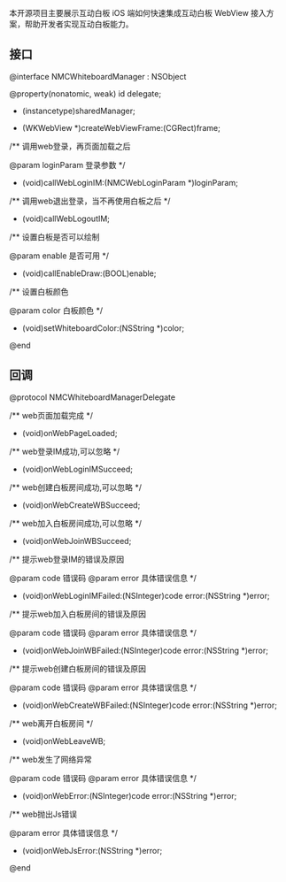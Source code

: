 本开源项目主要展示互动白板 iOS 端如何快速集成互动白板 WebView 接入方案，帮助开发者实现互动白板能力。

## 接口
  @interface NMCWhiteboardManager : NSObject

  @property(nonatomic, weak) id<NMCWhiteboardManagerDelegate> delegate;

  + (instancetype)sharedManager;

  - (WKWebView *)createWebViewFrame:(CGRect)frame;

  /**
   调用web登录，再页面加载之后

   @param loginParam 登录参数
   */
  - (void)callWebLoginIM:(NMCWebLoginParam *)loginParam;

  /**
   调用web退出登录，当不再使用白板之后
   */
  - (void)callWebLogoutIM;

  /**
   设置白板是否可以绘制

   @param enable 是否可用
   */
  - (void)callEnableDraw:(BOOL)enable;

  /**
   设置白板颜色

   @param color 白板颜色
   */
  - (void)setWhiteboardColor:(NSString *)color;

  @end

## 回调
  @protocol NMCWhiteboardManagerDelegate <NSObject>

  /**
   web页面加载完成
   */
  - (void)onWebPageLoaded;

  /**
   web登录IM成功,可以忽略
   */
  - (void)onWebLoginIMSucceed;

  /**
   web创建白板房间成功,可以忽略
   */
  - (void)onWebCreateWBSucceed;

  /**
   web加入白板房间成功,可以忽略
   */
  - (void)onWebJoinWBSucceed;

  /**
   提示web登录IM的错误及原因
   
   @param code 错误码
   @param error 具体错误信息
   */
  - (void)onWebLoginIMFailed:(NSInteger)code error:(NSString *)error;

  /**
   提示web加入白板房间的错误及原因
   
   @param code 错误码
   @param error 具体错误信息
   */
  - (void)onWebJoinWBFailed:(NSInteger)code error:(NSString *)error;

  /**
   提示web创建白板房间的错误及原因
   
   @param code 错误码
   @param error 具体错误信息
   */
  - (void)onWebCreateWBFailed:(NSInteger)code error:(NSString *)error;

  /**
   web离开白板房间
   */
  - (void)onWebLeaveWB;

  /**
   web发生了网络异常
   
   @param code 错误码
   @param error 具体错误信息
   */
  - (void)onWebError:(NSInteger)code error:(NSString *)error;

  /**
   web抛出Js错误
   
   @param error 具体错误信息
   */
  - (void)onWebJsError:(NSString *)error;

  @end


